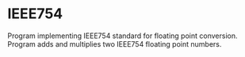 # IEEE754
Program implementing IEEE754 standard for floating point conversion. Program adds and multiplies two IEEE754 floating point numbers.
